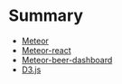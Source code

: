 # Summary
* [Meteor](meteor-test/note/000basic-usage.md)
 * [Meteor-react](meteor-test/note/001meteor-react.md)
 * [Meteor-beer-dashboard](meteor-test/note/002meteor-beer-dashboard.md)
* [D3.js](d3/note/index.md)
